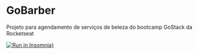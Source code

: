 # GoBarber
Projeto para agendamento de serviços de beleza do bootcamp GoStack da Rocketseat

[![Run in Insomnia}](https://insomnia.rest/images/run.svg)](https://insomnia.rest/run/?label=GoBarber&uri=https%3A%2F%2Fraw.githubusercontent.com%2Faugustoost%2FGoBarber%2Fmaster%2FInsomnia)
